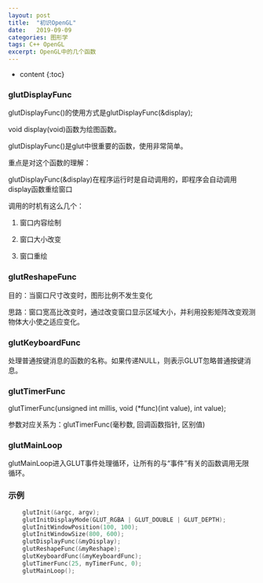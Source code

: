```yaml
---
layout: post
title:  "初识OpenGL"
date:   2019-09-09 
categories: 图形学
tags: C++ OpenGL
excerpt: OpenGL中的几个函数
---
```


* content
{:toc}

### glutDisplayFunc

glutDisplayFunc()的使用方式是glutDisplayFunc(&display);

void display(void)函数为绘图函数。

glutDisplayFunc()是glut中很重要的函数，使用非常简单。

重点是对这个函数的理解：

glutDisplayFunc(&display)在程序运行时是自动调用的，即程序会自动调用display函数重绘窗口

调用的时机有这么几个：

1. 窗口内容绘制

2. 窗口大小改变

3. 窗口重绘

### glutReshapeFunc

目的：当窗口尺寸改变时，图形比例不发生变化  

思路：窗口宽高比改变时，通过改变窗口显示区域大小，并利用投影矩阵改变观测物体大小使之适应变化。

### glutKeyboardFunc

处理普通按键消息的函数的名称。如果传递NULL，则表示GLUT忽略普通按键消息。

### glutTimerFunc

glutTimerFunc(unsigned int millis, void (*func)(int value), int value);  

参数对应关系为：glutTimerFunc(毫秒数, 回调函数指针, 区别值)  

### glutMainLoop

glutMainLoop进入GLUT事件处理循环，让所有的与“事件”有关的函数调用无限循环。  

### 示例

```cpp
    glutInit(&argc, argv);
	glutInitDisplayMode(GLUT_RGBA | GLUT_DOUBLE | GLUT_DEPTH);
	glutInitWindowPosition(100, 100);
	glutInitWindowSize(800, 600);
	glutDisplayFunc(&myDisplay);
	glutReshapeFunc(&myReshape);
	glutKeyboardFunc(&myKeyboardFunc);
	glutTimerFunc(25, myTimerFunc, 0);
	glutMainLoop();
```


